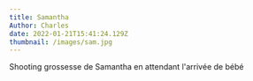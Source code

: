 ```yaml
---
title: Samantha
Author: Charles
date: 2022-01-21T15:41:24.129Z
thumbnail: /images/sam.jpg
---
```

Shooting grossesse de Samantha en attendant l'arrivée de bébé
